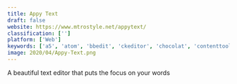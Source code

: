 ```yaml
---
title: Appy Text
draft: false 
website: https://www.mtrostyle.net/appytext/
classification: ['']
platform: ['Web']
keywords: ['a5', 'atom', 'bbedit', 'ckeditor', 'chocolat', 'contenttools', 'cyborg_writer', 'draft.js', 'draftjs_plugins', 'easy_write', 'editor.js', 'left', 'n1ed', 'ory_editor', 'prosemirror', 'quill', 'trumbowyg', 'writer', 'dialex']
image: 2020/04/Appy-Text.png
---
```

A beautiful text editor that puts the focus on your words